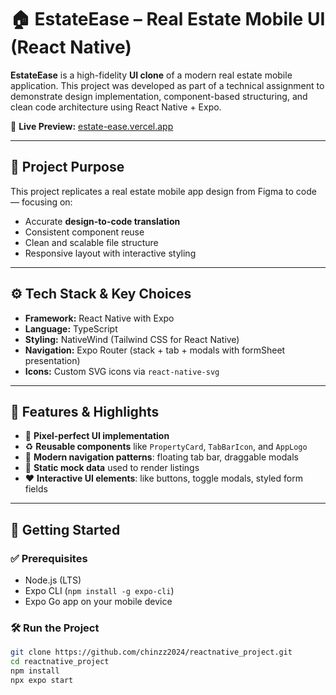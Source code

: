 # 🏠 EstateEase – Real Estate Mobile UI (React Native)

**EstateEase** is a high-fidelity **UI clone** of a modern real estate mobile application. This project was developed as part of a technical assignment to demonstrate design implementation, component-based structuring, and clean code architecture using React Native + Expo.

🔗 **Live Preview:** [estate-ease.vercel.app](https://estate-ease-to8a.vercel.app)

---

## 🎯 Project Purpose

This project replicates a real estate mobile app design from Figma to code — focusing on:
- Accurate **design-to-code translation**
- Consistent component reuse
- Clean and scalable file structure
- Responsive layout with interactive styling

---

## ⚙️ Tech Stack & Key Choices

- **Framework:** React Native with Expo  
- **Language:** TypeScript  
- **Styling:** NativeWind (Tailwind CSS for React Native)  
- **Navigation:** Expo Router (stack + tab + modals with formSheet presentation)  
- **Icons:** Custom SVG icons via `react-native-svg`

---

## 🧩 Features & Highlights

- 🎨 **Pixel-perfect UI implementation**
- ♻️ **Reusable components** like `PropertyCard`, `TabBarIcon`, and `AppLogo`
- 🧭 **Modern navigation patterns**: floating tab bar, draggable modals
- 📄 **Static mock data** used to render listings
- ❤️ **Interactive UI elements**: like buttons, toggle modals, styled form fields

---

## 🚀 Getting Started

### ✅ Prerequisites

- Node.js (LTS)
- Expo CLI (`npm install -g expo-cli`)
- Expo Go app on your mobile device

### 🛠️ Run the Project

```bash
git clone https://github.com/chinzz2024/reactnative_project.git
cd reactnative_project
npm install
npx expo start

